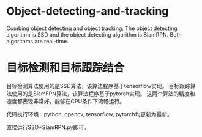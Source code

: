 # Object-detecting-and-tracking
Combing object detecting and object tracking. The object detecting algorithm is SSD and the object detecting algorithm is SiamRPN. Both algorithms are real-time.

# 目标检测和目标跟踪结合
目标检测算法使用的是SSD算法，该算法程序基于tensorflow实现。
目标跟踪算法使用的是SiamFPN算法，该算法程序基于pytorch实现。
这两个算法的精度和速度都表现非常好，能够在CPU条件下流畅运行。

代码执行环境：python, opencv, tensorflow, pytorch均更新为最新。

直接运行SSD+SiamRPN.py即可。

